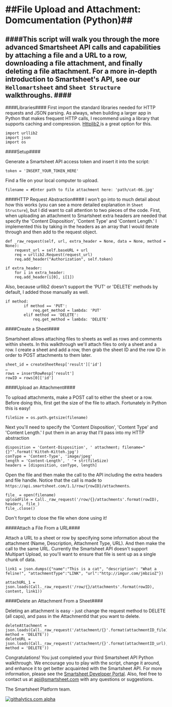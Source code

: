 ##File Upload and Attachment: Domcumentation (Python)##
==========
####This script will walk you through the more advanced Smartsheet API calls and capabilities by attaching a file and a URL to a row, downloading a file attachment, and finally deleting a file attachment. For a more in-depth introduction to Smartsheet's API, see our `Hellomartsheet` and `Sheet Structure` walkthroughs. ####
-------
####Libraries####
First import the standard libraries needed for HTTP requests and JSON parsing. As always, when building a larger app in Python that makes frequent HTTP calls, I recommend using a library that supports caching and compression. <a href = "https://code.google.com/p/httplib2/"> Httplib2 </a> is a great option for this. 

	import urllib2
	import json
	import os
	
####Setup####

Generate a Smartsheet API access token and insert it into the script:

	token = 'INSERT_YOUR_TOKEN_HERE'
	
Find a file on your local computer to upload. 

	filename = #Enter path to file attachment here: 'path/cat-06.jpg'
	
####HTTP Request Abstraction####
I won't go into to much detail about how this works (you can see a more detailed explanation in `Sheet Structure`), but I did want to call attention to two pieces of the code. First, when uploading an attachment to Smartsheet extra headers are needed that specify the 'Content Disposition', 'Content Type' and 'Content Length.' I implemented this by taking in the headers as an array that I would iterate through and then add to the request object. 

	def _raw_request(self, url, extra_header = None, data = None, method = None):
		request_url = self.baseURL + url
		req = urllib2.Request(request_url)
		req.add_header("Authorization", self.token)

	if extra_header:
		for i in extra_header:
		req.add_header(i[0], i[1])

Also, because urllib2 doesn't support the 'PUT' or 'DELETE' methods by default, I added those manually as well.

	if method:
            if method == 'PUT':
                req.get_method = lambda: 'PUT'
            elif method == 'DELETE':
                req.get_method = lambda: 'DELETE'
                
####Create a Sheet####

Smartsheet allows attaching files to  sheets as well as rows and comments within sheets. In this walkthrough we'll attach files to only a sheet and a row. I create a sheet and add a row, then grab the sheet ID and the row ID in order to POST attachments to them later.

	sheet_id = createSheetResp['result']['id']
	…
	rows = insertRowResp['result']
	rowID = rows[0]['id']
	

####Upload an Attachment####

To upload attachments, make a POST call to either the sheet or a row. Before doing this, first get the size of the file to attach. Fortunately in Python this is easy!

	fileSize = os.path.getsize(filename)
	
Next you'll need to specify the 'Content Disposition', 'Content Type' and 'Content Length.' I put them in an array that I'll pass into my HTTP abstraction

	disposition = 'Content-Disposition', ' attachment; filename="{}"'.format('Kitteh-Kitteh.jpg')
	conType = 'Content-Type', 'image/jpeg'
	length = 'Content-Length', ' '+ str(fileSize)
	headers = [disposition, conType, length]
	
Open the file and then make the call to the API including the extra headers and file handle. Notice that the call is made to `https://api.smartsheet.com/1.1/row/{rowID}/attachments`.

	file_ = open(filename)
	uploadFile = Call._raw_request('/row/{}/attachments'.format(rowID), headers, file_)
	file_.close()

Don't forget to close the file when done using it!

####Attach a File From a URL####

Attach a URL to a sheet or row by specifying some information about the attachment (Name, Description, Attachment Type, URL). And then make the call to the same URL. Currently the Smartsheet API doesn't support Multipart Upload, so you'll want to ensure that file is sent up as a single chunk of data. 

	link1 = json.dumps({"name":"This is a cat", "description": "What a feline!", "attachmentType":"LINK", "url":"http://imgur.com/jmbzioZ"})
	
	attachURL_1 = json.loads(Call._raw_request('/row/{}/attachments'.format(rowID), content, link1))


####Delete an Attachment From a Sheet####

Deleting an attachment is easy - just change the request method to DELETE (all caps), and pass in the AttachmentId that you want to delete.

	deleteAttachment = json.loads(Call._raw_request('/attachment/{}'.format(attachmentID_file), method = 'DELETE'))
	deleteURL = json.loads(Call._raw_request('/attachment/{}'.format(attachmentID_url), method = 'DELETE'))

Congratulations! You just completed your third Smartsheet API Python walkthrough. We encourage you to play with the script, change it around, and enhance it to get better acquainted with the Smartsheet API. For more information, please see the [Smartsheet Developer Portal](http://smartsheet.com/developers). Also, feel free to contact us at api@smartsheet.com with any questions or suggestions. 

The Smartsheet Platform team. 

[![githalytics.com alpha](https://cruel-carlota.pagodabox.com/8682c8fc5c6618bcdad0698d2832b639 "githalytics.com")](http://githalytics.com/smartsheet-platform/samples)
